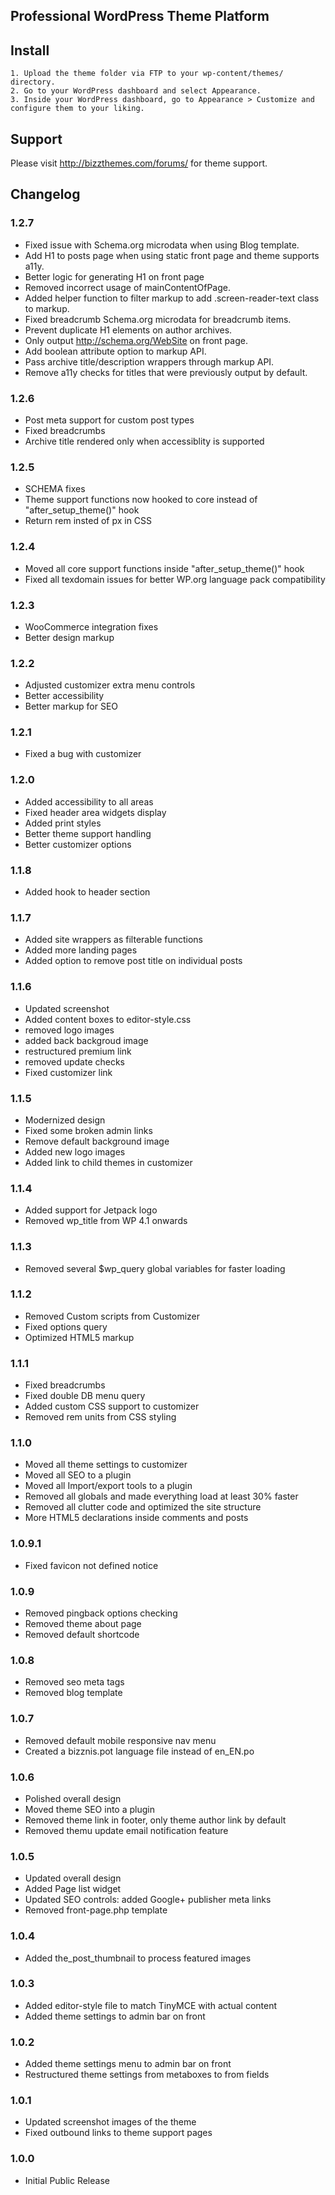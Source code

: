 Professional WordPress Theme Platform
----

Install
----
	1. Upload the theme folder via FTP to your wp-content/themes/ directory.
	2. Go to your WordPress dashboard and select Appearance.
	3. Inside your WordPress dashboard, go to Appearance > Customize and configure them to your liking.

Support
----

Please visit http://bizzthemes.com/forums/ for theme support.

Changelog
----

### 1.2.7
* Fixed issue with Schema.org microdata when using Blog template.
* Add H1 to posts page when using static front page and theme supports a11y.
* Better logic for generating H1 on front page
* Removed incorrect usage of mainContentOfPage.
* Added helper function to filter markup to add .screen-reader-text class to markup.
* Fixed breadcrumb Schema.org microdata for breadcrumb items.
* Prevent duplicate H1 elements on author archives.
* Only output http://schema.org/WebSite on front page.
* Add boolean attribute option to markup API.
* Pass archive title/description wrappers through markup API.
* Remove a11y checks for titles that were previously output by default.

### 1.2.6
* Post meta support for custom post types
* Fixed breadcrumbs
* Archive title rendered only when accessiblity is supported

### 1.2.5
* SCHEMA fixes
* Theme support functions now hooked to core instead of "after_setup_theme()" hook
* Return rem insted of px in CSS

### 1.2.4
* Moved all core support functions inside "after_setup_theme()" hook
* Fixed all texdomain issues for better WP.org language pack compatibility

### 1.2.3
* WooCommerce integration fixes
* Better design markup

### 1.2.2
* Adjusted customizer extra menu controls
* Better accessibility
* Better markup for SEO

### 1.2.1
* Fixed a bug with customizer

### 1.2.0
* Added accessibility to all areas
* Fixed header area widgets display
* Added print styles
* Better theme support handling
* Better customizer options

### 1.1.8
* Added hook to header section

### 1.1.7
* Added site wrappers as filterable functions
* Added more landing pages
* Added option to remove post title on individual posts

### 1.1.6
* Updated screenshot
* Added content boxes to editor-style.css
* removed logo images
* added back backgroud image
* restructured premium link
* removed update checks
* Fixed customizer link

### 1.1.5
* Modernized design
* Fixed some broken admin links
* Remove default background image
* Added new logo images
* Added link to child themes in customizer

### 1.1.4
* Added support for Jetpack logo
* Removed wp_title from WP 4.1 onwards

### 1.1.3
* Removed several $wp_query global variables for faster loading

### 1.1.2
* Removed Custom scripts from Customizer
* Fixed options query
* Optimized HTML5 markup

### 1.1.1
* Fixed breadcrumbs
* Fixed double DB menu query
* Added custom CSS support to customizer
* Removed rem units from CSS styling

### 1.1.0
* Moved all theme settings to customizer
* Moved all SEO to a plugin
* Moved all Import/export tools to a plugin
* Removed all globals and made everything load at least 30% faster
* Removed all clutter code and optimized the site structure
* More HTML5 declarations inside comments and posts

### 1.0.9.1
* Fixed favicon not defined notice

### 1.0.9
* Removed pingback options checking
* Removed theme about page
* Removed default shortcode

### 1.0.8

* Removed seo meta tags
* Removed blog template

### 1.0.7

* Removed default mobile responsive nav menu
* Created a bizznis.pot language file instead of en_EN.po

### 1.0.6

* Polished overall design
* Moved theme SEO into a plugin
* Removed theme link in footer, only theme author link by default
* Removed themu update email notification feature

### 1.0.5

* Updated overall design
* Added Page list widget
* Updated SEO controls: added Google+ publisher meta links
* Removed front-page.php template

### 1.0.4

* Added the_post_thumbnail to process featured images

### 1.0.3

* Added editor-style file to match TinyMCE with actual content
* Added theme settings to admin bar on front

### 1.0.2

* Added theme settings menu to admin bar on front
* Restructured theme settings from metaboxes to from fields

### 1.0.1

* Updated screenshot images of the theme
* Fixed outbound links to theme support pages

### 1.0.0

* Initial Public Release
